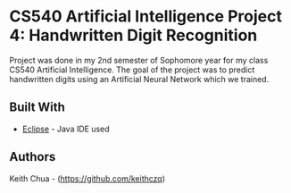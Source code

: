 # CS540 Artificial Intelligence Project 4: Handwritten Digit Recognition
Project was done in my 2nd semester of Sophomore year for my class CS540 Artificial Intelligence. The goal of the project was to predict handwritten digits using an Artificial Neural Network which we trained.


## Built With

* [Eclipse](https://www.eclipse.org/) - Java IDE used


## Authors

Keith Chua - (https://github.com/keithczq)


